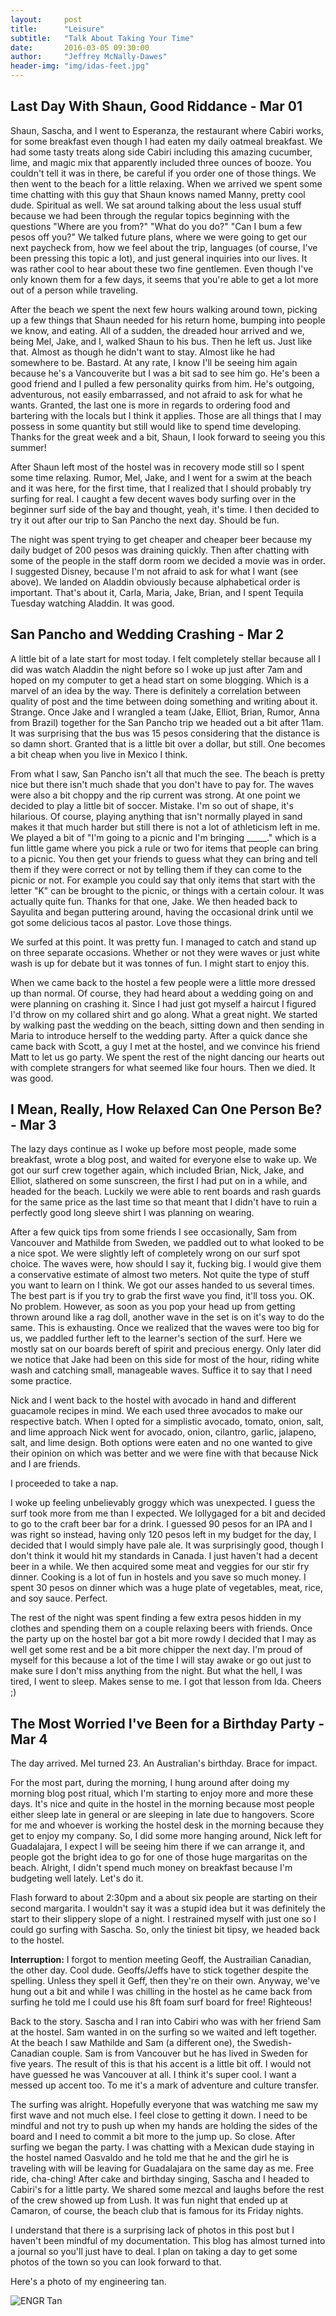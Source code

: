 ```yaml
---
layout:     post
title:      "Leisure"
subtitle:   "Talk About Taking Your Time"
date:       2016-03-05 09:30:00
author:     "Jeffrey McNally-Dawes"
header-img: "img/idas-feet.jpg"
---
```

Last Day With Shaun, Good Riddance - Mar 01
---
Shaun, Sascha, and I went to Esperanza, the restaurant where Cabiri works, for
some breakfast even though I had eaten my daily oatmeal breakfast. We had some
tasty treats along side Cabiri including this amazing cucumber, lime, and magic
mix that apparently included three ounces of booze. You couldn't tell it was
in there, be careful if you order one of those things. We then went to the
beach for a little relaxing. When we arrived we spent some time chatting with
this guy that Shaun knows named Manny, pretty cool dude. Spiritual as well. We
sat around talking about the less usual stuff because we had been through the
regular topics beginning with the questions "Where are you from?" "What do you
do?" "Can I bum a few pesos off you?" We talked future plans, where we were
going to get our next paycheck from, how we feel about the trip, languages (of
course, I've been pressing this topic a lot), and just general inquiries into
our lives. It was rather cool to hear about these two fine gentlemen. Even
though I've only known them for a few days, it seems that you're able to get a
lot more out of a person while traveling.

After the beach we spent the next few hours walking around town, picking up a
few things that Shaun needed for his return home, bumping into people we know,
and eating. All of a sudden, the dreaded hour arrived and we, being Mel, Jake,
and I, walked Shaun to his bus. Then he left us. Just like that. Almost as
though he didn't want to stay. Almost like he had somewhere to be. Bastard. At
any rate, I know I'll be seeing him again because he's a Vancouverite but I was
a bit sad to see him go. He's been a good friend and I pulled a few personality
quirks from him. He's outgoing, adventurous, not easily embarrassed, and not
afraid to ask for what he wants. Granted, the last one is more in regards to 
ordering food and bartering with the locals but I think it applies. Those are
all things that I may possess in some quantity but still would like to spend
time developing. Thanks for the great week and a bit, Shaun, I look forward to
seeing you this summer!

After Shaun left most of the hostel was in recovery mode still so I spent some
time relaxing. Rumor, Mel, Jake, and I went for a swim at the beach and it was
here, for the first time, that I realized that I should probably try surfing
for real. I caught a few decent waves body surfing over in the beginner surf
side of the bay and thought, yeah, it's time. I then decided to try it out
after our trip to San Pancho the next day. Should be fun.

The night was spent trying to get cheaper and cheaper beer because my daily
budget of 200 pesos was draining quickly. Then after chatting with some of the
people in the staff dorm room we decided a movie was in order. I suggested
Disney, because I'm not afraid to ask for what I want (see above). We landed on
Aladdin obviously because alphabetical order is important. That's about it,
Carla, Maria, Jake, Brian, and I spent Tequila Tuesday watching Aladdin. It was
good.

San Pancho and Wedding Crashing - Mar 2
---
A little bit of a late start for most today. I felt completely stellar because
all I did was watch Aladdin the night before so I woke up just after 7am and
hoped on my computer to get a head start on some blogging. Which is a marvel
of an idea by the way. There is definitely a correlation between quality of
post and the time between doing something and writing about it. Strange. Once
Jake and I wrangled a team (Jake, Elliot, Brian, Rumor, Anna from Brazil)
together for the San Pancho trip we headed out a bit after 11am. It was
surprising that the bus was 15 pesos considering that the distance is so damn
short. Granted that is a little bit over a dollar, but still. One becomes a bit
cheap when you live in Mexico I think.

From what I saw, San Pancho isn't all that much the see. The beach is pretty
nice but there isn't much shade that you don't have to pay for. The waves were
also a bit choppy and the rip current was strong. At one point we decided to
play a little bit of soccer. Mistake. I'm so out of shape, it's hilarious. Of
course, playing anything that isn't normally played in sand makes it that much
harder but still there is not a lot of athleticism left in me. We played
a bit of "I'm going to a picnic and I'm bringing _____." which is a fun little
game where you pick a rule or two for items that people can bring to a picnic.
You then get your friends to guess what they can bring and tell them if they
were correct or not by telling them if they can come to the picnic or not.
For example you could say that only items that start with the letter "K" can
be brought to the picnic, or things with a certain colour. It was actually
quite fun. Thanks for that one, Jake. We then headed back to Sayulita and began
puttering around, having the occasional drink until we got some delicious tacos
al pastor. Love those things.

We surfed at this point. It was pretty fun. I managed to catch and stand up
on three separate occasions. Whether or not they were waves or just white wash
is up for debate but it was tonnes of fun. I might start to enjoy this.

When we came back to the hostel a few people were a little more dressed up than
normal. Of course, they had heard about a wedding going on and were planning
on crashing it. Since I had just got myself a haircut I figured I'd throw on
my collared shirt and go along. What a great night. We started by walking
past the wedding on the beach, sitting down and then sending in Maria to
introduce herself to the wedding party. After a quick dance she came back with
Scott, a guy I met at the hostel, and we convince his friend Matt to let us
go party. We spent the rest of the night dancing our hearts out with complete
strangers for what seemed like four hours. Then we died. It was good.

I Mean, Really, How Relaxed Can One Person Be?- Mar 3
---
The lazy days continue as I woke up before most people, made some breakfast,
wrote a blog post, and waited for everyone else to wake up. We got our surf
crew together again, which included Brian, Nick, Jake, and Elliot, slathered on
some sunscreen, the first I had put on in a while, and headed for the beach.
Luckily we were able to rent boards and rash guards for the same price as the
last time so that meant that I didn't have to ruin a perfectly good long sleeve
shirt I was planning on wearing.

After a few quick tips from some friends I see occasionally, Sam from Vancouver
and Mathilde from Sweden, we paddled out to what looked to be a nice spot. We
were slightly left of completely wrong on our surf spot choice. The waves were,
how should I say it, fucking big. I would give them a conservative estimate of
almost two meters. Not quite the type of stuff you want to learn on I think.
We got our asses handed to us several times. The best part is if you try to
grab the first wave you find, it'll toss you. OK. No problem. However, as soon
as you pop your head up from getting thrown around like a rag doll, another
wave in the set is on it's way to do the same. This is exhausting. Once we
realized that the waves were too big for us, we paddled further left to
the learner's section of the surf. Here we mostly sat on our boards bereft of
spirit and precious energy. Only later did we notice that Jake had been on this
side for most of the hour, riding white wash and catching small, manageable
waves. Suffice it to say that I need some practice.

Nick and I went back to the hostel with avocado in hand and different guacamole
recipes in mind. We each used three avocados to make our respective batch.
When I opted for a simplistic avocado, tomato, onion, salt, and lime approach
Nick went for avocado, onion, cilantro, garlic, jalapeno, salt, and lime
design. Both options were eaten and no one wanted to give their opinion on
which was better and we were fine with that because Nick and I are friends.

I proceeded to take a nap.

I woke up feeling unbelievably groggy which was unexpected. I guess the surf
took more from me than I expected. We lollygaged for a bit and decided to go
to the craft beer bar for a drink. I guessed 90 pesos for an IPA and I was
right so instead, having only 120 pesos left in my budget for the day, I
decided that I would simply have pale ale. It was surprisingly good, though I
don't think it would hit my standards in Canada. I just haven't had a decent
beer in a while. We then acquired some meat and veggies for our stir fry
dinner. Cooking is a lot of fun in hostels and you save so much money. I spent
30 pesos on dinner which was a huge plate of vegetables, meat, rice, and
soy sauce. Perfect.

The rest of the night was spent finding a few extra pesos hidden in my clothes
and spending them on a couple relaxing beers with friends. Once the party up
on the hostel bar got a bit more rowdy I decided that I may as well get some
rest and be a bit more chipper the next day. I'm proud of myself for this
because a lot of the time I will stay awake or go out just to make sure I don't
miss anything from the night. But what the hell, I was tired, I went to sleep.
Makes sense to me. I got that lesson from Ida. Cheers ;)

The Most Worried I've Been for a Birthday Party - Mar 4
---
The day arrived. Mel turned 23. An Australian's birthday. Brace for impact.

For the most part, during the morning, I hung around after doing my morning
blog post ritual, which I'm starting to enjoy more and more these days. It's
nice and quite in the hostel in the morning because most people either sleep
late in general or are sleeping in late due to hangovers. Score for me and
whoever is working the hostel desk in the morning because they get to enjoy my
company. So, I did some more hanging around, Nick left for Guadalajara, I
expect I will be seeing him there if we can arrange it, and people got the
bright idea to go for one of those huge margaritas on the beach. Alright, I
didn't spend much money on breakfast because I'm budgeting well lately. Let's
do it.

Flash forward to about 2:30pm and a about six people are starting on their
second margarita. I wouldn't say it was a stupid idea but it was definitely the
start to their slippery slope of a night. I restrained myself with just one
so I could go surfing with Sascha. So, only the tiniest bit tipsy, we headed
back to the hostel.

**Interruption:** I forgot to mention meeting Geoff, the Austrailian Canadian,
the other day. Cool dude. Geoffs/Jeffs have to stick together despite the
spelling. Unless they spell it Geff, then they're on their own. Anyway, we've
hung out a bit and while I was chilling in the hostel as he came back from
surfing he told me I could use his 8ft foam surf board for free! Righteous!

Back to the story. Sascha and I ran into Cabiri who was with her friend Sam at
the hostel. Sam wanted in on the surfing so we waited and left together. At the
beach I saw Mathilde and Sam (a different one), the Swedish-Canadian couple.
Sam is from Vancouver but he has lived in Sweden for five years. The result of
this is that his accent is a little bit off. I would not have guessed he was
Vancouver at all. I think it's super cool. I want a messed up accent too.
To me it's a mark of adventure and culture transfer.

The surfing was alright. Hopefully everyone that was watching me saw my first
wave and not much else. I feel close to getting it down. I need to be mindful
and not try to push up when my hands are holding the sides of the board and I
need to commit a bit more to the jump up. So close. After surfing we began the
party. I was chatting with a Mexican dude staying in the hostel named Oasvaldo
and he told me that he and the girl he is traveling with will be leaving for
Guadalajara on the same day as me. Free ride, cha-ching! After cake and
birthday singing, Sascha and I headed to Cabiri's for a little party. We shared
some mezcal and laughs before the rest of the crew showed up from Lush. It was
fun night that ended up at Camaron, of course, the beach club that is famous
for its Friday nights. 

I understand that there is a surprising lack of photos in this post but I
haven't been mindful of my documentation. This blog has almost turned into a
journal so you'll just have to deal. I plan on taking a day to get some photos
of the town so you can look forward to that.

Here's a photo of my engineering tan.

![ENGR Tan](/img/engr-tan.jpg)
